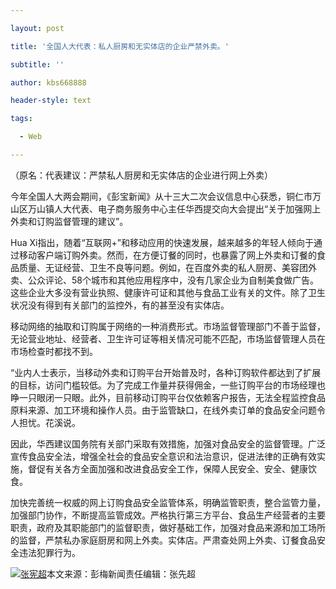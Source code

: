---
layout: post
title: '全国人大代表：私人厨房和无实体店的企业严禁外卖。'
subtitle: ''
author: kbs668888
header-style: text
tags:
  - Web
---
（原名：代表建议：严禁私人厨房和无实体店的企业进行网上外卖）

今年全国人大两会期间，《彭宝新闻》从十三大二次会议信息中心获悉，铜仁市万山区万山镇人大代表、电子商务服务中心主任华西提交向大会提出“关于加强网上外卖和订购监督管理的建议”。

Hua
Xi指出，随着“互联网+”和移动应用的快速发展，越来越多的年轻人倾向于通过移动客户端订购外卖。然而，在方便订餐的同时，也暴露了网上外卖和订餐的食品质量、无证经营、卫生不良等问题。例如，在百度外卖的私人厨房、美容团外卖、公众评论、58个城市和其他应用程序中，没有几家企业为自制美食做广告。这些企业大多没有营业执照、健康许可证和其他与食品工业有关的文件。除了卫生状况没有得到有关部门的监控外，有的甚至没有实体店。

移动网络的抽取和订购属于网络的一种消费形式。市场监督管理部门不善于监督，无论营业地址、经营者、卫生许可证等相关情况可能不匹配，市场监督管理人员在市场检查时都找不到。

“业内人士表示，当移动外卖和订购平台开始普及时，各种订购软件都达到了扩展的目标，访问门槛较低。为了完成工作量并获得佣金，一些订购平台的市场经理也睁一只眼闭一只眼。此外，目前移动订购平台仅依赖客户报告，无法全程监控食品原料来源、加工环境和操作人员。由于监管缺口，在线外卖订单的食品安全问题令人担忧。花溪说。

因此，华西建议国务院有关部门采取有效措施，加强对食品安全的监督管理。广泛宣传食品安全法，增强全社会的食品安全意识和法治意识，促进法律的正确有效实施，督促有关各方全面加强和改进食品安全工作，保障人民安全、安全、健康饮食。

加快完善统一权威的网上订购食品安全监管体系，明确监管职责，整合监管力量，加强部门协作，不断提高监管成效。严格执行第三方平台、食品生产经营者的主要职责，政府及其职能部门的监督职责，做好基础工作，加强对食品来源和加工场所的监督，严禁私办家庭厨房和网上外卖。实体店。严肃查处网上外卖、订餐食品安全违法犯罪行为。

[![张宪超](http://img1.cache.netease.com/cnews/css13/img/end_news.png)](http://news.163.com/)本文来源：彭梅新闻责任编辑：张先超


